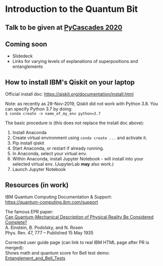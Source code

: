 # Introduction to the Quantum Bit

## Talk to be given at [PyCascades 2020](https://2020.pycascades.com)

## Coming soon
- Slidedeck
- Links for varying levels of explanations of superpositions and entanglements

## How to install IBM's Qiskit on your laptop

Official install doc: <https://qiskit.org/documentation/install.html>

Note: as recently as 28-Nov-2019, Qiskit did not work with Python 3.8. You can specify Python 3.7 by doing:<br>
`$ conda create -n name_of_my_env python=3.7`

The basic procedure is (this does not replace the install doc above):
1. Install Anaconda
2. Create virtual environment using `conda create ...` and activate it.
3. Pip install qiskit
4. Start Anaconda, or restart if already running.
5. In Anaconda, select your virtual env.
6. Within Anaconda, install Jupyter Notebook - will install into your selected virtual env. (JupyterLab **may** also work.)
7. Launch Jupyter Notebook

## Resources (in work)

IBM Quantum Computing Documentation & Support:<br>
<https://quantum-computing.ibm.com/support>

The famous EPR paper:<br>
[Can Quantum-Mechanical Description of Physical Reality Be Considered Complete?](https://journals.aps.org/pr/abstract/10.1103/PhysRev.47.777)<br>
A. Einstein, B. Podolsky, and N. Rosen<br>
Phys. Rev. 47, 777 – Published 15 May 1935

Corrected user guide page (can link to real IBM HTML page after PR is merged):<br>
Shows math and quantum score for Bell test demo:<br>
[Entanglement_and_Bell_Tests](https://github.com/brandonwarren/iqx-user-guide/blob/format/rst/full-user-guide/003-Multiple_Qubits_Gates_and_Entangled_States/002-Entanglement_and_Bell_Tests.rst)

